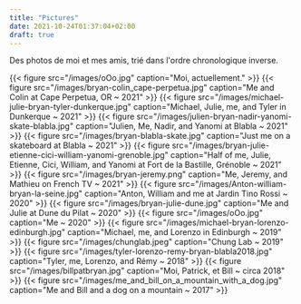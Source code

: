 ```yaml
---
title: "Pictures"
date: 2021-10-24T01:37:04+02:00
draft: true
---
```


Des photos de moi et mes amis, trié dans l'ordre chronologique inverse.

{{< figure src="/images/oOo.jpg" caption="Moi, actuellement." >}}
{{< figure src="/images/bryan-colin_cape-perpetua.jpg" caption="Me and Colin at Cape Perpetua, OR ~ 2021" >}}
{{< figure src="/images/michael-julie-bryan-tyler-dunkerque.jpg" caption="Michael, Julie, me, and Tyler in Dunkerque ~ 2021" >}}
{{< figure src="/images/julien-bryan-nadir-yanomi-skate-blabla.jpg" caption="Julien, Me, Nadir, and Yanomi at Blabla ~ 2021" >}}
{{< figure src="/images/bryan-blabla-skate.jpg" caption="Just me on a skateboard at Blabla ~ 2021" >}}
{{< figure src="/images/bryan-julie-etienne-cici-william-yanomi-grenoble.jpg" caption="Half of me, Julie, Etienne, Cici, William, and Yanomi at Fort de la Bastille, Grénoble ~ 2021" >}}
{{< figure src="/images/bryan-jeremy.png" caption="Me, Jeremy, and Mathieu on French TV ~ 2021" >}}
{{< figure src="/images/Anton-william-bryan-la-seine.jpg" caption="Anton, William and me at Jardin Tino Rossi ~ 2020" >}}
{{< figure src="/images/bryan-julie-dune.jpg" caption="Me and Julie at Dune du Pilat ~ 2020" >}}
{{< figure src="/images/oOo.jpg" caption="Me ~ 2020" >}}
{{< figure src="/images/michael-bryan-lorenzo-edinburgh.jpg" caption="Michael, me, and Lorenzo in Edinburgh ~ 2019" >}}
{{< figure src="/images/chunglab.jpeg" caption="Chung Lab ~ 2019" >}}
{{< figure src="/images/tyler-lorenzo-remy-bryan-blabla2018.jpg" caption="Tyler, me, Lorenzo, and Rémy ~ 2018" >}}
{{< figure src="/images/billpatbryan.jpg" caption="Moi, Patrick, et Bill ~ circa 2018" >}}
{{< figure src="/images/me_and_bill_on_a_mountain_with_a_dog.jpg" caption="Me and Bill and a dog on a mountain ~ 2017" >}}
